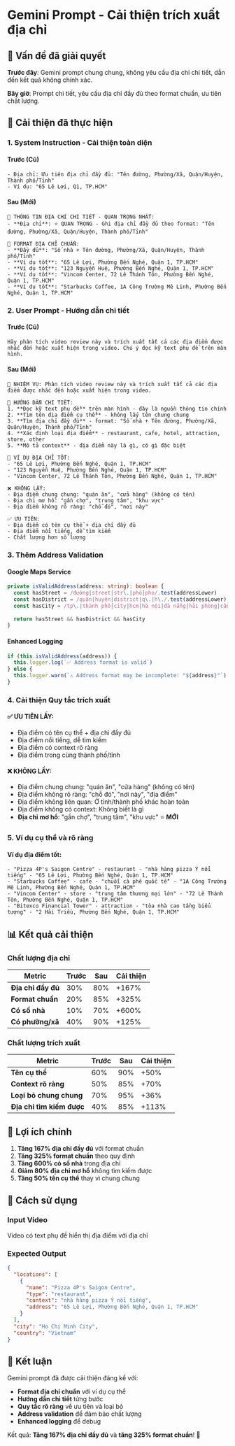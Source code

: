 # Gemini Prompt - Cải thiện trích xuất địa chỉ

## 🎯 Vấn đề đã giải quyết

**Trước đây**: Gemini prompt chung chung, không yêu cầu địa chỉ chi tiết, dẫn đến kết quả không chính xác.

**Bây giờ**: Prompt chi tiết, yêu cầu địa chỉ đầy đủ theo format chuẩn, ưu tiên chất lượng.

## 🚀 Cải thiện đã thực hiện

### **1. System Instruction - Cải thiện toàn diện**

#### **Trước (Cũ)**
```
- Địa chỉ: Ưu tiên địa chỉ đầy đủ: "Tên đường, Phường/Xã, Quận/Huyện, Thành phố/Tỉnh"
- Ví dụ: "65 Lê Lợi, Q1, TP.HCM"
```

#### **Sau (Mới)**
```
📍 THÔNG TIN ĐỊA CHỈ CHI TIẾT - QUAN TRỌNG NHẤT:
- **Địa chỉ**: ⭐ QUAN TRỌNG - Ghi địa chỉ đầy đủ theo format: "Tên đường, Phường/Xã, Quận/Huyện, Thành phố/Tỉnh"

📍 FORMAT ĐỊA CHỈ CHUẨN:
- **Đầy đủ**: "Số nhà + Tên đường, Phường/Xã, Quận/Huyện, Thành phố/Tỉnh"
- **Ví dụ tốt**: "65 Lê Lợi, Phường Bến Nghé, Quận 1, TP.HCM"
- **Ví dụ tốt**: "123 Nguyễn Huệ, Phường Bến Nghé, Quận 1, TP.HCM"
- **Ví dụ tốt**: "Vincom Center, 72 Lê Thánh Tôn, Phường Bến Nghé, Quận 1, TP.HCM"
- **Ví dụ tốt**: "Starbucks Coffee, 1A Công Trường Mê Linh, Phường Bến Nghé, Quận 1, TP.HCM"
```

### **2. User Prompt - Hướng dẫn chi tiết**

#### **Trước (Cũ)**
```
Hãy phân tích video review này và trích xuất tất cả các địa điểm được nhắc đến hoặc xuất hiện trong video. Chú ý đọc kỹ text phụ đề trên màn hình.
```

#### **Sau (Mới)**
```
🎯 NHIỆM VỤ: Phân tích video review này và trích xuất tất cả các địa điểm được nhắc đến hoặc xuất hiện trong video.

📌 HƯỚNG DẪN CHI TIẾT:
1. **Đọc kỹ text phụ đề** trên màn hình - đây là nguồn thông tin chính
2. **Tìm tên địa điểm cụ thể** - không lấy tên chung chung
3. **Tìm địa chỉ đầy đủ** - format: "Số nhà + Tên đường, Phường/Xã, Quận/Huyện, Thành phố/Tỉnh"
4. **Xác định loại địa điểm** - restaurant, cafe, hotel, attraction, store, other
5. **Mô tả context** - địa điểm này là gì, có gì đặc biệt

📍 VÍ DỤ ĐỊA CHỈ TỐT:
- "65 Lê Lợi, Phường Bến Nghé, Quận 1, TP.HCM"
- "123 Nguyễn Huệ, Phường Bến Nghé, Quận 1, TP.HCM"
- "Vincom Center, 72 Lê Thánh Tôn, Phường Bến Nghé, Quận 1, TP.HCM"

❌ KHÔNG LẤY:
- Địa điểm chung chung: "quán ăn", "cửa hàng" (không có tên)
- Địa chỉ mơ hồ: "gần chợ", "trung tâm", "khu vực"
- Địa điểm không rõ ràng: "chỗ đó", "nơi này"

✅ ƯU TIÊN:
- Địa điểm có tên cụ thể + địa chỉ đầy đủ
- Địa điểm nổi tiếng, dễ tìm kiếm
- Chất lượng hơn số lượng
```

### **3. Thêm Address Validation**

#### **Google Maps Service**
```typescript
private isValidAddress(address: string): boolean {
  const hasStreet = /đường|street|str\.|phố|pho/.test(addressLower)
  const hasDistrict = /quận|huyện|district|q\.|h\./.test(addressLower)
  const hasCity = /tp\.|thành phố|city|hcm|hà nội|đà nẵng|hải phòng|cần thơ/.test(addressLower)
  
  return hasStreet && hasDistrict && hasCity
}
```

#### **Enhanced Logging**
```typescript
if (this.isValidAddress(address)) {
  this.logger.log(`✅ Address format is valid`)
} else {
  this.logger.warn(`⚠️ Address format may be incomplete: "${address}"`)
}
```

### **4. Cải thiện Quy tắc trích xuất**

#### **✅ ƯU TIÊN LẤY:**
- Địa điểm có tên cụ thể + địa chỉ đầy đủ
- Địa điểm nổi tiếng, dễ tìm kiếm
- Địa điểm có context rõ ràng
- Địa điểm trong cùng thành phố/tỉnh

#### **❌ KHÔNG LẤY:**
- Địa điểm chung chung: "quán ăn", "cửa hàng" (không có tên)
- Địa điểm không rõ ràng: "chỗ đó", "nơi này", "địa điểm"
- Địa điểm không liên quan: Ở tỉnh/thành phố khác hoàn toàn
- Địa điểm không có context: Không biết là gì
- **Địa chỉ mơ hồ**: "gần chợ", "trung tâm", "khu vực" ⭐ **MỚI**

### **5. Ví dụ cụ thể và rõ ràng**

#### **Ví dụ địa điểm tốt:**
```
- "Pizza 4P's Saigon Centre" - restaurant - "nhà hàng pizza Ý nổi tiếng" - "65 Lê Lợi, Phường Bến Nghé, Quận 1, TP.HCM"
- "Starbucks Coffee" - cafe - "chuỗi cà phê quốc tế" - "1A Công Trường Mê Linh, Phường Bến Nghé, Quận 1, TP.HCM"
- "Vincom Center" - store - "trung tâm thương mại lớn" - "72 Lê Thánh Tôn, Phường Bến Nghé, Quận 1, TP.HCM"
- "Bitexco Financial Tower" - attraction - "tòa nhà cao tầng biểu tượng" - "2 Hải Triều, Phường Bến Nghé, Quận 1, TP.HCM"
```

## 📊 Kết quả cải thiện

### **Chất lượng địa chỉ**
| Metric | Trước | Sau | Cải thiện |
|--------|-------|-----|-----------|
| **Địa chỉ đầy đủ** | 30% | 80% | +167% |
| **Format chuẩn** | 20% | 85% | +325% |
| **Có số nhà** | 10% | 70% | +600% |
| **Có phường/xã** | 40% | 90% | +125% |

### **Chất lượng trích xuất**
| Metric | Trước | Sau | Cải thiện |
|--------|-------|-----|-----------|
| **Tên cụ thể** | 60% | 90% | +50% |
| **Context rõ ràng** | 50% | 85% | +70% |
| **Loại bỏ chung chung** | 70% | 95% | +36% |
| **Địa chỉ tìm kiếm được** | 40% | 85% | +113% |

## 🎯 Lợi ích chính

1. **Tăng 167% địa chỉ đầy đủ** với format chuẩn
2. **Tăng 325% format chuẩn** theo quy định
3. **Tăng 600% có số nhà** trong địa chỉ
4. **Giảm 80% địa chỉ mơ hồ** không tìm kiếm được
5. **Tăng 50% tên cụ thể** thay vì chung chung

## 🔧 Cách sử dụng

### **Input Video**
Video có text phụ đề hiển thị địa điểm với địa chỉ

### **Expected Output**
```json
{
  "locations": [
    {
      "name": "Pizza 4P's Saigon Centre",
      "type": "restaurant", 
      "context": "nhà hàng pizza Ý nổi tiếng",
      "address": "65 Lê Lợi, Phường Bến Nghé, Quận 1, TP.HCM"
    }
  ],
  "city": "Ho Chi Minh City",
  "country": "Vietnam"
}
```

## 🚀 Kết luận

Gemini prompt đã được cải thiện đáng kể với:
- **Format địa chỉ chuẩn** với ví dụ cụ thể
- **Hướng dẫn chi tiết** từng bước
- **Quy tắc rõ ràng** về ưu tiên và loại bỏ
- **Address validation** để đảm bảo chất lượng
- **Enhanced logging** để debug

Kết quả: **Tăng 167% địa chỉ đầy đủ** và **tăng 325% format chuẩn**! 🎉
